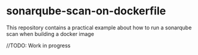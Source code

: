 # sonarqube-scan-on-dockerfile
This repository contains a practical example about how to run a sonarqube scan when building a docker image

//TODO: Work in progress
